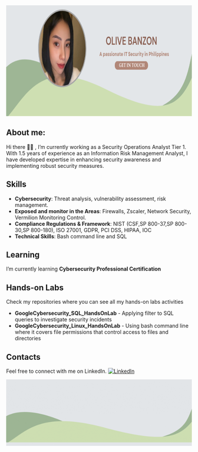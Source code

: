 <p align="center"> 
<img width="1000" height = "300" src="https://github.com/Olivebanzon/photo/blob/fc517b4989739e63bda5255f08199de03b59e82e/Brown%20Photo%20Personal%20Facebook%20Cover.png" alt="MasterHead" /> 
</p>

## About me:

Hi there 🖐🏻 , I’m currently working as a Security Operations Analyst Tier 1. With 1.5 years of experience as an Information Risk Management Analyst, I have developed expertise in enhancing security awareness and implementing robust security measures.

## Skills 
- **Cybersecurity**: Threat analysis, vulnerability assessment, risk management.
- **Exposed and monitor in the Areas**: Firewalls, Zscaler, Network Security, Vermilion Monitoring Control.
- **Compliance Regulations & Framework**: NIST (CSF,SP 800-37,SP 800-30,SP 800-180), ISO 27001, GDPR, PCI DSS, HIPAA, IOC
- **Technical Skills**: Bash command line and SQL


## Learning
I’m currently learning **Cybersecurity Professional Certification**

## Hands-on Labs
Check my repositories where you can see all my hands-on labs activities
- **GoogleCybersecurity_SQL_HandsOnLab** -   Applying filter to SQL queries to investigate security incidents 
- **GoogleCybersecurity_Linux_HandsOnLab** - Using bash command line where it covers file permissions that control access to files and directories

## Contacts

Feel free to connect with me on LinkedIn. <a href="https://www.linkedin.com/in/olivebanzon/" target="_blank">
    <img src="https://upload.wikimedia.org/wikipedia/commons/c/ca/LinkedIn_logo_initials.png" alt="LinkedIn" width="20" height="20"/>
</a>


<img width="1000" height = "180" src="https://github.com/Olivebanzon/photo/blob/8d639463c31bf21d1ab8052c4045b8c698164129/Brown%20Photo%20Personal%20Facebook%20Cover.gif" /> 



<!--





